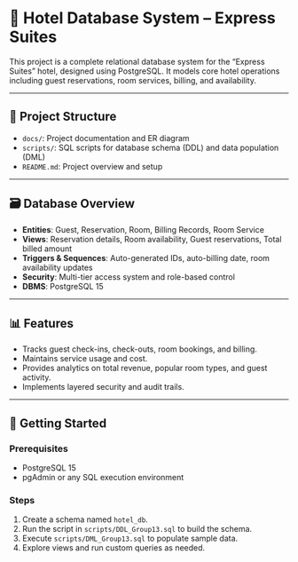 # 🏨 Hotel Database System – Express Suites

This project is a complete relational database system for the “Express Suites” hotel, designed using PostgreSQL. It models core hotel operations including guest reservations, room services, billing, and availability. 

---

## 📂 Project Structure

- `docs/`: Project documentation and ER diagram
- `scripts/`: SQL scripts for database schema (DDL) and data population (DML)
- `README.md`: Project overview and setup

---

## 🗃️ Database Overview

- **Entities**: Guest, Reservation, Room, Billing Records, Room Service
- **Views**: Reservation details, Room availability, Guest reservations, Total billed amount
- **Triggers & Sequences**: Auto-generated IDs, auto-billing date, room availability updates
- **Security**: Multi-tier access system and role-based control
- **DBMS**: PostgreSQL 15

---

## 📊 Features

- Tracks guest check-ins, check-outs, room bookings, and billing.
- Maintains service usage and cost.
- Provides analytics on total revenue, popular room types, and guest activity.
- Implements layered security and audit trails.

---

## 🚀 Getting Started

### Prerequisites

- PostgreSQL 15
- pgAdmin or any SQL execution environment

### Steps

1. Create a schema named `hotel_db`.
2. Run the script in `scripts/DDL_Group13.sql` to build the schema.
3. Execute `scripts/DML_Group13.sql` to populate sample data.
4. Explore views and run custom queries as needed.

